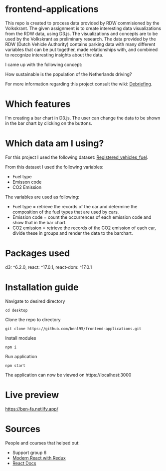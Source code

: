 # frontend-applications

This repo is created to process data provided by RDW commisioned by the
Volkskrant. The given assignment is to create interesting data visualizations
from the RDW data, using D3.js. The visualizations and concepts are to be used
by the Volkskrant as preliminary research. The data provided by the RDW (Dutch
Vehicle Authority) contains parking data with many different variables that can
be put together, made relationships with, and combined to recognize interesting
insights about the data.

I came up with the following concept:

How sustainable is the population of the Netherlands driving?

For more information regarding this project consult the wiki:
[Debriefing](https://github.com/benl95/functional-programming/wiki/1.-Debriefing).

# Which features

I'm creating a bar chart in D3.js. The user can change the data to be shown in
the bar chart by clicking on the buttons.

# Which data am I using?

For this project I used the following dataset:
[Registered_vehicles_fuel](https://opendata.rdw.nl/Voertuigen/Open-Data-RDW-Gekentekende_voertuigen_brandstof/8ys7-d773).

From this dataset I used the following variables:

-  Fuel type
-  Emisson code
-  CO2 Emission

The variables are used as following:

-  Fuel type = retrieve the records of the car and determine the composition of
   the fuel types that are used by cars.
-  Emission code = count the occurrences of each emission code and show that in
   the bar chart.
-  CO2 emission = retrieve the records of the CO2 emission of each car, divide
   these in groups and render the data to the barchart.

# Packages used

d3: ^6.2.0, react: ^17.0.1, react-dom: ^17.0.1

# Installation guide

Navigate to desired directory

`cd desktop`

Clone the repo to directory

`git clone https://github.com/benl95/frontend-applications.git`

Install modules

`npm i`

Run application

`npm start`

The application can now be viewed on https://localhost:3000

# Live preview

https://ben-fa.netlify.app/

# Sources

People and courses that helped out:

-  Support group 6
-  [Modern React with Redux](https://www.udemy.com/course/react-redux/)
-  [React Docs](https://reactjs.org/docs/getting-started.html)
